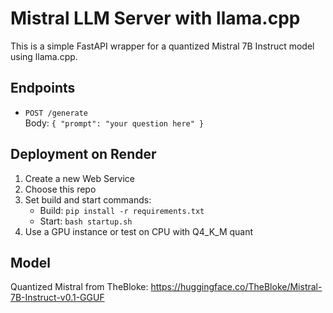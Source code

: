 # Mistral LLM Server with llama.cpp

This is a simple FastAPI wrapper for a quantized Mistral 7B Instruct model using llama.cpp.

## Endpoints

- `POST /generate`  
  Body: `{ "prompt": "your question here" }`

## Deployment on Render

1. Create a new Web Service
2. Choose this repo
3. Set build and start commands:
   - Build: `pip install -r requirements.txt`
   - Start: `bash startup.sh`
4. Use a GPU instance or test on CPU with Q4_K_M quant

## Model

Quantized Mistral from TheBloke:
https://huggingface.co/TheBloke/Mistral-7B-Instruct-v0.1-GGUF
